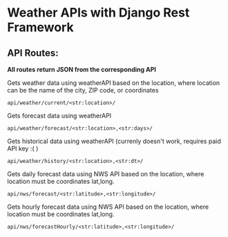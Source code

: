 # Weather APIs with Django Rest Framework

## API Routes:

**All routes return JSON from the corresponding API**

Gets weather data using weatherAPI based on the location, where location can be the name of the city, ZIP code, or coordinates

```
api/weather/current/<str:location>/
```

Gets forecast data using weatherAPI

```
api/weather/forecast/<str:location>,<str:days>/
```

Gets historical data using weatherAPI (currenly doesn't work, requires paid API key :( )

```
api/weather/history/<str:location>,<str:dt>/
```

Gets daily forecast data using NWS API based on the location, where location must be coordinates lat,long.

```
api/nws/forecast/<str:latitude>,<str:longitude>/
```

Gets hourly forecast data using NWS API based on the location, where location must be coordinates lat,long.

```
api/nws/forecastHourly/<str:latitude>,<str:longitude>/
```
